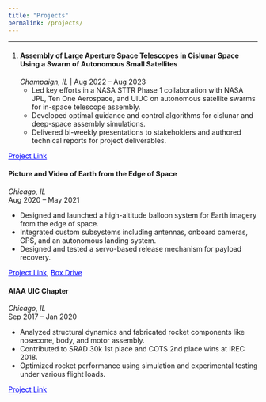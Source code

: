 ```yaml
---
title: "Projects"
permalink: /projects/
---
```


---

1. #### **Assembly of Large Aperture Space Telescopes in Cislunar Space Using a Swarm of Autonomous Small Satellites**  
   *Champaign, IL* | Aug 2022 – Aug 2023  
   - Led key efforts in a NASA STTR Phase 1 collaboration with NASA JPL, Ten One Aerospace, and UIUC on autonomous satellite swarms for in-space telescope assembly.  
   - Developed optimal guidance and control algorithms for cislunar and deep-space assembly simulations.  
   - Delivered bi-weekly presentations to stakeholders and authored technical reports for project deliverables.  
   
 <a href="https://techport.nasa.gov/projects/125430" target="_blank" style="color:blue">Project Link</a>

#### **Picture and Video of Earth from the Edge of Space**  
*Chicago, IL*  
Aug 2020 – May 2021  
- Designed and launched a high-altitude balloon system for Earth imagery from the edge of space.  
- Integrated custom subsystems including antennas, onboard cameras, GPS, and an autonomous landing system.  
- Designed and tested a servo-based release mechanism for payload recovery.

 <a href="https://engineeringexpo.uic.edu/news-stories/picture-and-video-of-earth-from-the-edge-of-space/" target="_blank" style="color:blue">Project Link</a>,  <a href="https://uofi.box.com/s/2ltcae737hbipjtp8v0wmlhwifk0vt22" target="_blank" style="color:blue">Box Drive</a>

#### **AIAA UIC Chapter**  
*Chicago, IL*  
Sep 2017 – Jan 2020  
- Analyzed structural dynamics and fabricated rocket components like nosecone, body, and motor assembly.  
- Contributed to SRAD 30k 1st place and COTS 2nd place wins at IREC 2018.  
- Optimized rocket performance using simulation and experimental testing under various flight loads.

 <a href="https://mie.uic.edu/news-stories/engineering-students-blast-to-first-place-at-international-competition/" target="_blank" style="color:blue">Project Link</a>
